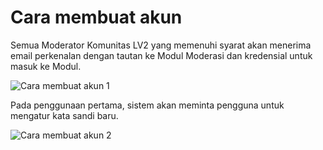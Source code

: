 # **Cara membuat akun**

Semua Moderator Komunitas LV2 yang memenuhi syarat akan menerima email perkenalan dengan tautan ke Modul Moderasi dan kredensial untuk masuk ke Modul.

![Cara membuat akun 1](https://github.com/user-attachments/assets/6083daaf-a73d-401e-986e-5fc86f50f366)

Pada penggunaan pertama, sistem akan meminta pengguna untuk mengatur kata sandi baru.

![Cara membuat akun 2](https://github.com/user-attachments/assets/29b9a644-ddd7-4724-af5b-4892ed52cbda)
